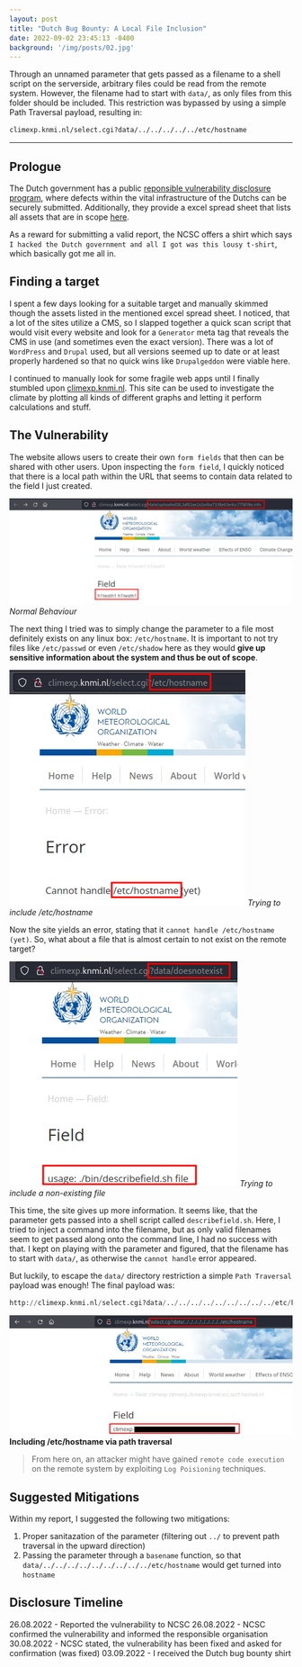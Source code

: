 ```yaml
---
layout: post
title: "Dutch Bug Bounty: A Local File Inclusion"
date: 2022-09-02 23:45:13 -0400
background: '/img/posts/02.jpg'
---
```


Through an unnamed parameter that gets passed as a filename to a shell script on the serverside, arbitrary files could be read from the remote system. However, the filename had to start with `data/`, as only files from this folder should be included. This restriction was bypassed by using a simple Path Traversal payload, resulting in:

```sh
climexp.knmi.nl/select.cgi?data/../../../../../etc/hostname
```

---

## Prologue
The Dutch government has a public [reponsible vulnerability disclosure program](https://english.ncsc.nl/contact/reporting-a-vulnerability-cvd), where defects within the vital infrastructure of the Dutchs can be securely submitted. Additionally, they provide a excel spread sheet that lists all assets that are in scope [here](https://www.communicatierijk.nl/vakkennis/r/rijkswebsites/verplichte-richtlijnen/websiteregister-rijksoverheid).

As a reward for submitting a valid report, the NCSC offers a shirt which says `I hacked the Dutch government and all I got was this lousy t-shirt`, which basically got me all in.

## Finding a target
I spent a few days looking for a suitable target and manually skimmed though the assets listed in the mentioned excel spread sheet. I noticed, that a lot of the sites utilize a CMS, so I slapped together a quick scan script that would visit every website and look for a `Generator` meta tag that reveals the CMS in use (and sometimes even the exact version). There was a lot of `WordPress` and `Drupal` used, but all versions seemed up to date or at least properly hardened so that no quick wins like `Drupalgeddon` were viable here.

I continued to manually look for some fragile web apps until I finally stumbled upon [climexp.knmi.nl](http://climexp.knmi.nl). This site can be used to investigate the climate by plotting all kinds of different graphs and letting it perform calculations and stuff.

## The Vulnerability
The website allows users to create their own `form fields` that then can be shared with other users. Upon inspecting the `form field`, I quickly noticed that there is a local path within the URL that seems to contain data related to the field I just created.

![Normal Behaviour](/img/posts/path_url.png)
*Normal Behaviour*

The next thing I tried was to simply change the parameter to a file most definitely exists on any linux box: `/etc/hostname`. It is important to not try files like `/etc/passwd` or even `/etc/shadow` here as they would **give up sensitive information about the system and thus be out of scope**.

![Trying a simple file inclusion](/img/posts/Pasted%20image%2020220904011745.png)
*Trying to include /etc/hostname*

Now the site yields an error, stating that it `cannot handle /etc/hostname (yet)`. So, what about a file that is almost certain to not exist on the remote target?

![Non-existing file](/img/posts/Pasted%20image%2020220904012019.png)
*Trying to include a non-existing file*

This time, the site gives up more information. It seems like, that the parameter gets passed into a shell script called `describefield.sh`. Here, I tried to inject a command into the filename, but as only valid filenames seem to get passed along onto the command line, I had no success with that. I kept on playing with the parameter and figured, that the filename has to start with `data/`, as otherwise the `cannot handle` error appeared.

But luckily, to escape the `data/` directory restriction a simple `Path Traversal` payload was enough! The final payload was:

```py
http://climexp.knmi.nl/select.cgi?data/../../../../../../../../../etc/hostname
```

![Final Payload](/img/posts/dutchbb_lfi.png)
**Including /etc/hostname via path traversal**

>From here on, an attacker might have gained `remote code execution` on the remote system by exploiting `Log Poisioning` techniques. 

## Suggested Mitigations
Within my report, I suggested the following two mitigations:

1. Proper sanitazation of the parameter (filtering out `../` to prevent path traversal in the upward direction)
2. Passing the parameter through a `basename` function, so that `data/../../../../../../../../../etc/hostname` would get turned into `hostname`
 
## Disclosure Timeline
26.08.2022 - Reported the vulnerability to NCSC
26.08.2022 - NCSC confirmed the vulnerability and informed the responsible organisation
30.08.2022 - NCSC stated, the vulnerability has been fixed and asked for confirmation (was fixed)
03.09.2022 - I received the Dutch bug bounty shirt
